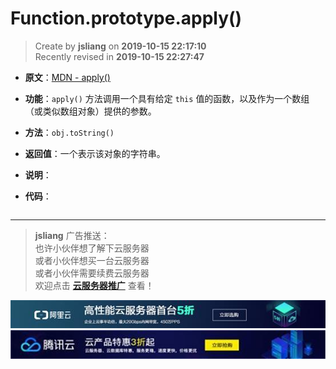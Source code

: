 Function.prototype.apply()
===

> Create by **jsliang** on **2019-10-15 22:17:10**  
> Recently revised in **2019-10-15 22:27:47**

* **原文**：[MDN - apply()](https://developer.mozilla.org/zh-CN/docs/Web/JavaScript/Reference/Global_Objects/Function/apply)

* **功能**：`apply()` 方法调用一个具有给定 `this` 值的函数，以及作为一个数组（或类似数组对象）提供的参数。

* **方法**：`obj.toString()`

* **返回值**：一个表示该对象的字符串。

* **说明**：



* **代码**：

```js

```

---

> **jsliang** 广告推送：  
> 也许小伙伴想了解下云服务器  
> 或者小伙伴想买一台云服务器  
> 或者小伙伴需要续费云服务器  
> 欢迎点击 **[云服务器推广](https://github.com/LiangJunrong/document-library/blob/master/other-library/Monologue/%E7%A8%B3%E9%A3%9F%E8%89%B0%E9%9A%BE.md)** 查看！

[![图](../../../../public-repertory/img/z-small-seek-ali-3.jpg)](https://promotion.aliyun.com/ntms/act/qwbk.html?userCode=w7hismrh)
[![图](../../../../public-repertory/img/z-small-seek-tencent-2.jpg)](https://cloud.tencent.com/redirect.php?redirect=1014&cps_key=49f647c99fce1a9f0b4e1eeb1be484c9&from=console)

